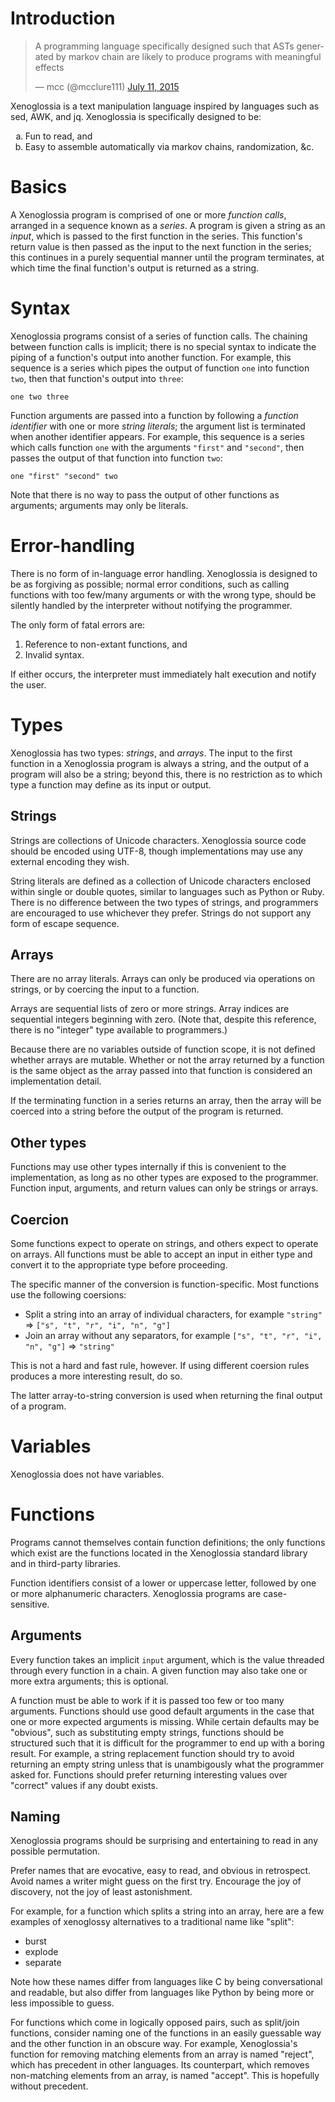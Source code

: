 # Introduction

<blockquote class="twitter-tweet" lang="en"><p lang="en" dir="ltr">A programming language specifically designed such that ASTs generated by markov chain are likely to produce programs with meaningful effects</p>&mdash; mcc (@mcclure111) <a href="https://twitter.com/mcclure111/status/619713910552133632">July 11, 2015</a></blockquote>
<script async src="//platform.twitter.com/widgets.js" charset="utf-8"></script>

Xenoglossia is a text manipulation language inspired by languages such as sed, AWK, and jq.
Xenoglossia is specifically designed to be:

<ol type="a">
<li>Fun to read, and</li>
<li>Easy to assemble automatically via markov chains, randomization, &amp;c.</li>
</ol>

# Basics

A Xenoglossia program is comprised of one or more *function calls*, arranged in a sequence known as a *series*.
A program is given a string as an *input*, which is passed to the first function in the series.
This function's return value is then passed as the input to the next function in the series; this continues in a purely sequential manner until the program terminates, at which time the final function's output is returned as a string.

# Syntax

Xenoglossia programs consist of a series of function calls.
The chaining between function calls is implicit; there is no special syntax to indicate the piping of a function's output into another function.
For example, this sequence is a series which pipes the output of function `one` into function `two`, then that function's output into `three`:

```
one two three
```

Function arguments are passed into a function by following a *function identifier* with one or more *string literals*; the argument list is terminated when another identifier appears.
For example, this sequence is a series which calls function `one` with the arguments `"first"` and `"second"`, then passes the output of that function into function `two`:

```
one "first" "second" two
```

Note that there is no way to pass the output of other functions as arguments; arguments may only be literals.

# Error-handling

There is no form of in-language error handling.
Xenoglossia is designed to be as forgiving as possible; normal error conditions, such as calling functions with too few/many arguments or with the wrong type, should be silently handled by the interpreter without notifying the programmer.

The only form of fatal errors are: 

1. Reference to non-extant functions, and
2. Invalid syntax.

If either occurs, the interpreter must immediately halt execution and notify the user.

# Types

Xenoglossia has two types: *strings*, and *arrays*.
The input to the first function in a Xenoglossia program is always a string, and the output of a program will also be a string; beyond this, there is no restriction as to which type a function may define as its input or output.

## Strings

Strings are collections of Unicode characters.
Xenoglossia source code should be encoded using UTF-8, though implementations may use any external encoding they wish.

String literals are defined as a collection of Unicode characters enclosed within single or double quotes, similar to languages such as Python or Ruby.
There is no difference between the two types of strings, and programmers are encouraged to use whichever they prefer.
Strings do not support any form of escape sequence.

## Arrays

There are no array literals.
Arrays can only be produced via operations on strings, or by coercing the input to a function.

Arrays are sequential lists of zero or more strings.
Array indices are sequential integers beginning with zero.
(Note that, despite this reference, there is no "integer" type available to programmers.)

Because there are no variables outside of function scope, it is not defined whether arrays are mutable.
Whether or not the array returned by a function is the same object as the array passed into that function is considered an implementation detail.

If the terminating function in a series returns an array, then the array will be coerced into a string before the output of the program is returned.

## Other types

Functions may use other types internally if this is convenient to the implementation, as long as no other types are exposed to the programmer.
Function input, arguments, and return values can only be strings or arrays.

## Coercion

Some functions expect to operate on strings, and others expect to operate on arrays.
All functions must be able to accept an input in either type and convert it to the appropriate type before proceeding.

The specific manner of the conversion is function-specific.
Most functions use the following coersions:

* Split a string into an array of individual characters, for example `"string"` => `["s", "t", "r", "i", "n", "g"]`
* Join an array without any separators, for example `["s", "t", "r", "i", "n", "g"]` => `"string"`

This is not a hard and fast rule, however.
If using different coersion rules produces a more interesting result, do so.

The latter array-to-string conversion is used when returning the final output of a program.

# Variables

Xenoglossia does not have variables.

# Functions

Programs cannot themselves contain function definitions; the only functions which exist are the functions located in the Xenoglossia standard library and in third-party libraries.

Function identifiers consist of a lower or uppercase letter, followed by one or more alphanumeric characters.
Xenoglossia programs are case-sensitive.

## Arguments

Every function takes an implicit `input` argument, which is the value threaded through every function in a chain.
A given function may also take one or more extra arguments; this is optional.

A function must be able to work if it is passed too few or too many arguments.
Functions should use good default arguments in the case that one or more expected arguments is missing.
While certain defaults may be "obvious", such as substituting empty strings, functions should be structured such that it is difficult for the programmer to end up with a boring result.
For example, a string replacement function should try to avoid returning an empty string unless that is unambigously what the programmer asked for.
Functions should prefer returning interesting values over "correct" values if any doubt exists.

## Naming

Xenoglossia programs should be surprising and entertaining to read in any possible permutation.

Prefer names that are evocative, easy to read, and obvious in retrospect.
Avoid names a writer might guess on the first try.
Encourage the joy of discovery, not the joy of least astonishment.

For example, for a function which splits a string into an array, here are a few examples of xenoglossy alternatives to a traditional name like "split":

* burst
* explode
* separate

Note how these names differ from languages like C by being conversational and readable, but also differ from languages like Python by being more or less impossible to guess.

For functions which come in logically opposed pairs, such as split/join functions, consider naming one of the functions in an easily guessable way and the other function in an obscure way.
For example, Xenoglossia's function for removing matching elements from an array is named "reject", which has precedent in other languages.
Its counterpart, which removes non-matching elements from an array, is named "accept".
This is hopefully without precedent.
